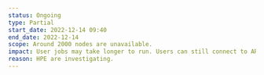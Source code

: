 ```yaml
---
status: Ongoing
type: Partial
start_date: 2022-12-14 09:40
end_date: 2022-12-14 
scope: Around 2000 nodes are unavailable.
impact: User jobs may take longer to run. Users can still connect to ARCHER2 and submit jobs.
reason: HPE are investigating.
---
```



